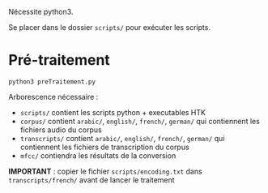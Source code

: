 Nécessite python3.

Se placer dans le dossier `scripts/` pour exécuter les scripts. 

# Pré-traitement

`python3 preTraitement.py`

Arborescence nécessaire :
* `scripts/` contient les scripts python + executables HTK
* `corpus/` contient `arabic/`, `english/`, `french/`, `german/` qui contiennent les fichiers audio du corpus
* `transcripts/` contient `arabic/`, `english/`, `french/`, `german/` qui contiennent les fichiers de transcription du corpus
* `mfcc/` contiendra les résultats de la conversion

**IMPORTANT** : copier le fichier `scripts/encoding.txt` dans `transcripts/french/` avant de lancer le traitement